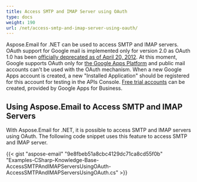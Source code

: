 ```yaml
---
title: Access SMTP and IMAP Server using OAuth
type: docs
weight: 190
url: /net/access-smtp-and-imap-server-using-oauth/
---
```



Aspose.Email for .NET can be used to access SMTP and IMAP servers. OAuth support for Google mail is implemented only for version 2.0 as OAuth 1.0 has been [officially deprecated as of April 20, 2012](https://developers.google.com/accounts/docs/RegistrationForWebAppsAuto). At this moment, Google supports OAuth only for [the Google Apps Platform](https://developers.google.com/google-apps/gmail/oauth_overview) and public mail accounts can't be used with the OAuth mechanism. When a new Google Apps account is created, a new "Installed Application" should be registered for this account for testing in the APIs Console. [Free trial accounts](https://www.google.com/a/signup/?hl=en&source=gafb-homepage-canvas-en) can be created, provided by Google Apps for Business.
## **Using Aspose.Email to Access SMTP and IMAP Servers**
With Aspose.Email for .NET, it is possible to access SMTP and IMAP servers using OAuth. The following code snippet uses this feature to access SMTP and IMAP server.



{{< gist "aspose-email" "9e8fbeb51a8cbc4129dc71ca8cd55f0b" "Examples-CSharp-Knowledge-Base-AccessSMTPAndIMAPServersUsingOAuth-AccessSMTPAndIMAPServersUsingOAuth.cs" >}}
